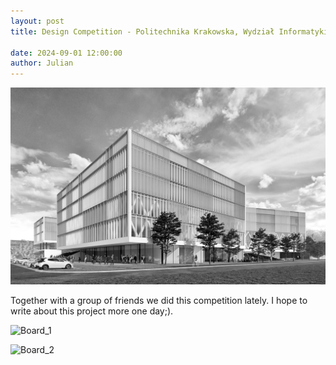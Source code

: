 ```yaml
---
layout: post  
title: Design Competition - Politechnika Krakowska, Wydział Informatyki

date: 2024-09-01 12:00:00
author: Julian
---
```

![PostPage](/images/2024_PK/PK_INF_2.jpg)

<!--excerpt-->

Together with a group of friends we did this competition lately. I hope to write about this project more one day;).  

![Board_1](/images/2024_PK/KonkursPK_Plansze_1.jpg)  
  
  
![Board_2](/images/2024_PK/KonkursPK_Plansze_2.jpg)  